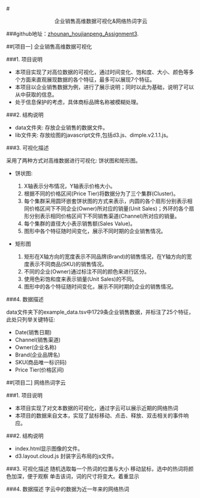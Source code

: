 #<center>企业销售高维数据可视化&网络热词字云</center>

###github地址：[zhounan_houjianpeng_Assignment3](https://github.com/vis2014/Assignment3/tree/zhounan_houjianpeng_A3).

##[项目一] 企业销售高维数据可视化      

###1. 项目说明

* 本项目实现了对高位数据的可视化，通过时间变化、饱和度、大小、颜色等多个方面来直观展现数据的各个特征，最多可以展现7个特征。
* 本项目以企业销售数据为例，进行了展示说明；同时以此为基础，说明了可以从中获取的信息。
* 处于信息保护的考虑，具体商标品牌名称被模糊处理。

###2. 结构说明

* data文件夹: 存放企业销售的数据文件。
* lib文件夹: 存放绘图的javascript文件,包括d3.js、dimple.v2.1.1.js。

###3. 可视化描述

采用了两种方式对高维数据进行可视化: 饼状图和矩形图。

* 饼状图: 

  1. X轴表示分布情况，Y轴表示价格大小。
  2. 根据不同的价格区间(Price Tier)将数据分为了三个集群(Cluster)。
  3. 每个集群采用圆环嵌套饼状图的方式来表示，内圆的各个扇形分别表示相同价格区间下不同企业(Owner)所对应的销量(Unit Sales)；外环的各个扇形分别表示相同价格区间下不同销售渠道(Channel)所对应的销量。
  4. 每个集群的直径大小表示销售额(Sales Value)。
  5. 图形中各个特征随时间变化，展示不同时期的企业销售情况。
  
* 矩形图

  1. 矩形在X轴方向的宽度表示不同品牌(Brand)的销售情况，在Y轴方向的宽度表示不同商品(SKU)的销售情况。
  2. 不同的企业(Owner)通过标注不同的颜色来进行区分。
  3. 使用色彩饱和度来表示销量(Unit Sales)的不同。
  4. 图形中的各个特征随时间变化，展示不同时期的企业的销售情况。
 
###4. 数据描述

data文件夹下的example_data.tsv中1729条企业销售数据，并标注了25个特征，此处只列举关键特征:

* Date(销售日期)
* Channel(销售渠道)
* Owner(企业名称)
* Brand(企业品牌名)
* SKU(商品唯一标识码)
* Price Tier(价格区间)

##[项目二] 网络热词字云      

###1. 项目说明

* 本项目实现了对文本数据的可视化，通过字云可以展示近期的网络热词
* 本项目的数据来自文本，实现了鼠标移动、点击、释放、双击相关的事件响应。

###2. 结构说明

* index.html显示图像的文件。
* d3.layout.cloud.js 封装字云布局的js文件。

###3. 可视化描述
随机选取每一个热词的位置与大小
移动鼠标，选中的热词将颜色加深，便于观察
单击该词，词的尺寸将变大。着重显示
 
###4. 数据描述
字云中的数据为近一年来的网络热词

